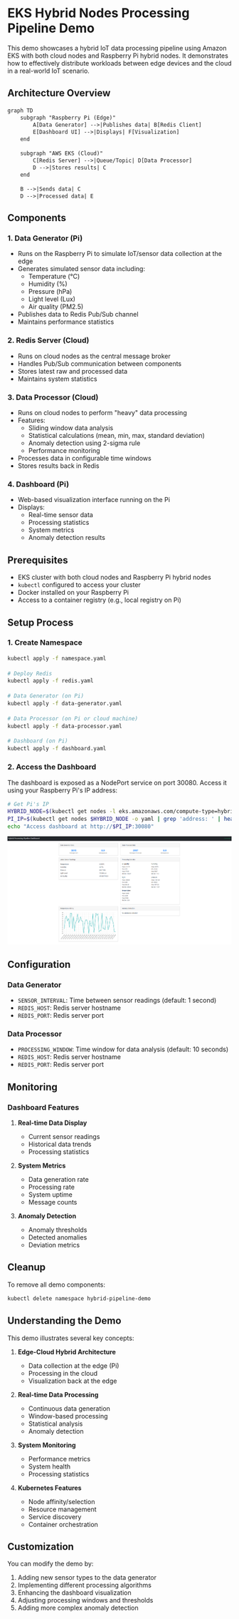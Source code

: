 # EKS Hybrid Nodes Processing Pipeline Demo

This demo showcases a hybrid IoT data processing pipeline using Amazon EKS with both cloud nodes and Raspberry Pi hybrid nodes. It demonstrates how to effectively distribute workloads between edge devices and the cloud in a real-world IoT scenario.

## Architecture Overview

```mermaid
graph TD
    subgraph "Raspberry Pi (Edge)"
        A[Data Generator] -->|Publishes data| B[Redis Client]
        E[Dashboard UI] -->|Displays| F[Visualization]
    end
    
    subgraph "AWS EKS (Cloud)"
        C[Redis Server] -->|Queue/Topic| D[Data Processor]
        D -->|Stores results| C
    end
    
    B -->|Sends data| C
    D -->|Processed data| E
```

## Components

### 1. Data Generator (Pi)
- Runs on the Raspberry Pi to simulate IoT/sensor data collection at the edge
- Generates simulated sensor data including:
  - Temperature (°C)
  - Humidity (%)
  - Pressure (hPa)
  - Light level (Lux)
  - Air quality (PM2.5)
- Publishes data to Redis Pub/Sub channel
- Maintains performance statistics

### 2. Redis Server (Cloud)
- Runs on cloud nodes as the central message broker
- Handles Pub/Sub communication between components
- Stores latest raw and processed data
- Maintains system statistics

### 3. Data Processor (Cloud)
- Runs on cloud nodes to perform "heavy" data processing
- Features:
  - Sliding window data analysis
  - Statistical calculations (mean, min, max, standard deviation)
  - Anomaly detection using 2-sigma rule
  - Performance monitoring
- Processes data in configurable time windows
- Stores results back in Redis

### 4. Dashboard (Pi)
- Web-based visualization interface running on the Pi
- Displays:
  - Real-time sensor data
  - Processing statistics
  - System metrics
  - Anomaly detection results

## Prerequisites

- EKS cluster with both cloud nodes and Raspberry Pi hybrid nodes
- `kubectl` configured to access your cluster
- Docker installed on your Raspberry Pi
- Access to a container registry (e.g., local registry on Pi)

## Setup Process

### 1. Create Namespace
```bash
kubectl apply -f namespace.yaml

# Deploy Redis
kubectl apply -f redis.yaml

# Data Generator (on Pi)
kubectl apply -f data-generator.yaml

# Data Processor (on Pi or cloud machine)
kubectl apply -f data-processor.yaml

# Dashboard (on Pi)
kubectl apply -f dashboard.yaml
```

### 2. Access the Dashboard

The dashboard is exposed as a NodePort service on port 30080. Access it using your Raspberry Pi's IP address:

```bash
# Get Pi's IP
HYBRID_NODE=$(kubectl get nodes -l eks.amazonaws.com/compute-type=hybrid -o jsonpath='{.items[0].metadata.name}')
PI_IP=$(kubectl get nodes $HYBRID_NODE -o yaml | grep 'address: ' | head -1 | awk '{print $3}')
echo "Access dashboard at http://$PI_IP:30080"
```

![alt text](../../src/pipeline.png)

## Configuration

### Data Generator
- `SENSOR_INTERVAL`: Time between sensor readings (default: 1 second)
- `REDIS_HOST`: Redis server hostname
- `REDIS_PORT`: Redis server port

### Data Processor
- `PROCESSING_WINDOW`: Time window for data analysis (default: 10 seconds)
- `REDIS_HOST`: Redis server hostname
- `REDIS_PORT`: Redis server port

## Monitoring

### Dashboard Features
1. **Real-time Data Display**
   - Current sensor readings
   - Historical data trends
   - Processing statistics

2. **System Metrics**
   - Data generation rate
   - Processing rate
   - System uptime
   - Message counts

3. **Anomaly Detection**
   - Anomaly thresholds
   - Detected anomalies
   - Deviation metrics

## Cleanup

To remove all demo components:
```bash
kubectl delete namespace hybrid-pipeline-demo
```

## Understanding the Demo

This demo illustrates several key concepts:

1. **Edge-Cloud Hybrid Architecture**
   - Data collection at the edge (Pi)
   - Processing in the cloud
   - Visualization back at the edge

2. **Real-time Data Processing**
   - Continuous data generation
   - Window-based processing
   - Statistical analysis
   - Anomaly detection

3. **System Monitoring**
   - Performance metrics
   - System health
   - Processing statistics

4. **Kubernetes Features**
   - Node affinity/selection
   - Resource management
   - Service discovery
   - Container orchestration

## Customization

You can modify the demo by:
1. Adding new sensor types to the data generator
2. Implementing different processing algorithms
3. Enhancing the dashboard visualization
4. Adjusting processing windows and thresholds
5. Adding more complex anomaly detection